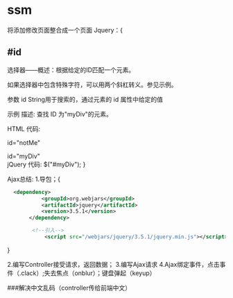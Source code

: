 # ssm
将添加修改页面整合成一个页面
Jquery：{
## #id
选择器——概述：根据给定的ID匹配一个元素。

如果选择器中包含特殊字符，可以用两个斜杠转义。参见示例。

参数
id
  String用于搜索的，通过元素的 id 属性中给定的值

示例
描述:
查找 ID 为"myDiv"的元素。

HTML 代码:
<div id="notMe"><p>id="notMe"</p></div>
<div id="myDiv">id="myDiv"</div>jQuery 代码:
$("#myDiv");
}

Ajax总结:
1.导包；{
 ```xml
   <dependency>
            <groupId>org.webjars</groupId>
            <artifactId>jquery</artifactId>
            <version>3.5.1</version>
        </dependency>
```

```xml
        <!--引入-->
            <script src="/webjars/jquery/3.5.1/jquery.min.js"></script>
```
}

2.编写Controller接受请求，返回数据；
3.编写Ajax请求
4.Ajax绑定事件，点击事件（.clack）;失去焦点（onblur）；键盘弹起（keyup）


###解决中文乱码（controller传给前端中文）
